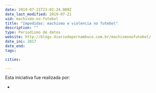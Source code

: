 ```yaml
---
date: 2019-07-21T23:02:24.000Z
date_last_modified: 2019-07-21
uid: machismo-no-futebol
title: "Impedidas: machismo e violencia no futebol"
description: ""
type: Periodismo de datos
website: http://blogs.diariodepernambuco.com.br/machismonofutebol/
date_ini: 2017
date_end: 
tags:

cities: 

---
```


Esta iniciativa fue realizada por:

- [](/i/diario-de-pernambuco.html)
